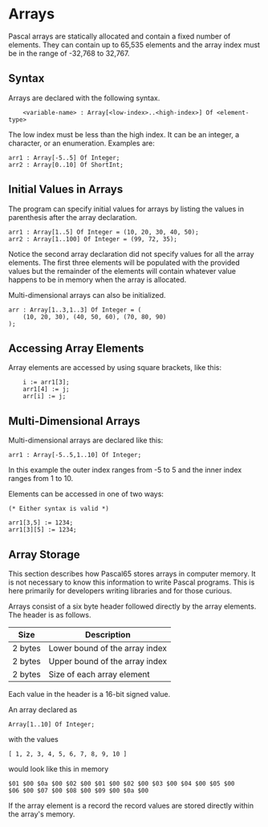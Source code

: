 # Arrays

Pascal arrays are statically allocated and contain a fixed number of elements.  They can contain up to 65,535 elements and the array index must be in the range of -32,768 to 32,767.

## Syntax

Arrays are declared with the following syntax.

```
    <variable-name> : Array[<low-index>..<high-index>] Of <element-type>
```

The low index must be less than the high index.  It can be an integer, a character, or an enumeration.  Examples are:

```
arr1 : Array[-5..5] Of Integer;
arr2 : Array[0..10] Of ShortInt;
```

## Initial Values in Arrays

The program can specify initial values for arrays by listing the values in parenthesis after the array declaration.

```
arr1 : Array[1..5] Of Integer = (10, 20, 30, 40, 50);
arr2 : Array[1..100] Of Integer = (99, 72, 35);
```

Notice the second array declaration did not specify values for all the array elements. The first three elements will be populated with the provided values but the remainder of the elements will contain whatever value happens to be in memory when the array is allocated.

Multi-dimensional arrays can also be initialized.

```
arr : Array[1..3,1..3] Of Integer = (
    (10, 20, 30), (40, 50, 60), (70, 80, 90)
);
```

## Accessing Array Elements

Array elements are accessed by using square brackets, like this:

```
    i := arr1[3];
    arr1[4] := j;
    arr[i] := j;
```

## Multi-Dimensional Arrays

Multi-dimensional arrays are declared like this:

```
arr1 : Array[-5..5,1..10] Of Integer;
```

In this example the outer index ranges from -5 to 5 and the inner index ranges from 1 to 10.

Elements can be accessed in one of two ways:

```
(* Either syntax is valid *)

arr1[3,5] := 1234;
arr1[3][5] := 1234;
```

## Array Storage

This section describes how Pascal65 stores arrays in computer memory.  It is not
necessary to know this information to write Pascal programs.  This is here
primarily for developers writing libraries and for those curious.

Arrays consist of a six byte header followed directly by the array elements.  The
header is as follows.

| Size    | Description                    |
| ------- | ------------------------------ |
| 2 bytes | Lower bound of the array index |
| 2 bytes | Upper bound of the array index |
| 2 bytes | Size of each array element     |

Each value in the header is a 16-bit signed value.

An array declared as

```
Array[1..10] Of Integer;
```

with the values

```
[ 1, 2, 3, 4, 5, 6, 7, 8, 9, 10 ]
```

would look like this in memory

```
$01 $00 $0a $00 $02 $00 $01 $00 $02 $00 $03 $00 $04 $00 $05 $00
$06 $00 $07 $00 $08 $00 $09 $00 $0a $00
```

If the array element is a record the record values are stored directly
within the array's memory.
